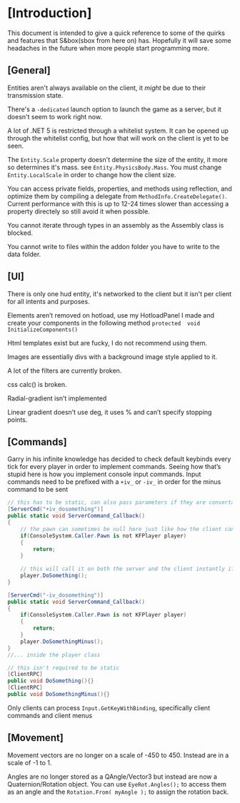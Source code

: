 
# [Introduction]

This document is intended to give a quick reference to some of the quirks and features that S&box(sbox from here on) has. Hopefully it will save some headaches in the future when more people start programming more.


## [General]
Entities aren't always available on the client, it *might* be due to their transmission state.

There's a `-dedicated` launch option to launch the game as a server, but it doesn't seem to work right now.

A lot of .NET 5 is restricted through a whitelist system. It can be opened up through the whitelist config, but how that will work on the client is yet to be seen.

The `Entity.Scale` property doesn't determine the size of the entity, it more so determines it's mass. see `Entity.PhysicsBody.Mass`. You must change `Entity.LocalScale` in order to change how the client size.

You can access private fields, properties, and methods using reflection, and optimize them by compiling a delegate from `MethodInfo.CreateDelegate()`. Current performance with this is up to 12-24 times slower than accessing a property directely so still avoid it when possible.

You cannot iterate through types in an assembly as the Assembly class is blocked.

You cannot write to files within the addon folder you have to write to the data folder.

## [UI]

There is only one hud entity, it's networked to the client but it isn't per client for all intents and purposes.

Elements aren’t removed on hotload, use my HotloadPanel I made and create your components in the following method `protected  void  InitializeComponents()`

Html templates exist but are fucky, I do not recommend using them.

Images are essentially divs with a background image style applied to it.

A lot of the filters are currently broken.

css calc() is broken.

Radial-gradient isn’t implemented

Linear gradient doesn’t use deg, it uses % and can’t specify stopping points.

  

## [Commands]

Garry in his infinite knowledge has decided to check default keybinds every tick for every player in order to implement commands. Seeing how that’s stupid here is how you implement console input commands. Input commands need to be prefixed with a `+iv_` or `-iv_` in order for the minus command to be sent
  
```c#
// this has to be static, can also pass parameters if they are convertable from a string
[ServerCmd("+iv_dosomething")]  
public static void ServerCommand_Callback()  
{
	// the pawn can sometimes be null here just like how the client can be 0 in SM
	if(ConsoleSystem.Caller.Pawn is not KFPlayer player)
	{
		return;
	}  
	
	// this will call it on both the server and the client instantly if it's rpc'd
	player.DoSomething();
}

[ServerCmd("-iv_dosomething")]  
public static void ServerCommand_Callback()  
{
	if(ConsoleSystem.Caller.Pawn is not KFPlayer player)
	{
		return;
	}  
	player.DoSomethingMinus();
}
//... inside the player class

// this isn't required to be static
[ClientRPC]
public void DoSomething(){}
[ClientRPC]
public void DoSomethingMinus(){}
```

Only clients can process `Input.GetKeyWithBinding`, specifically client commands and client menus

## [Movement]
Movement vectors are no longer on a scale of -450 to 450. Instead are in a scale of -1 to 1.

Angles are no longer stored as a QAngle/Vector3 but instead are now a Quaternion/Rotation object. You can use `EyeRot.Angles();` to access them as an angle and the `Rotation.From( myAngle );` to assign the rotation back.
